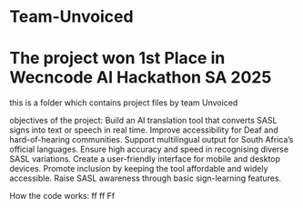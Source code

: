 # Team-Unvoiced
# The project won 1st Place in Wecncode AI Hackathon SA 2025

this is a folder which contains project files by team Unvoiced

objectives of the project:
Build an AI translation tool that converts SASL signs into text or speech in real time.
Improve accessibility for Deaf and hard-of-hearing communities.
Support multilingual output for South Africa’s official languages.
Ensure high accuracy and speed in recognising diverse SASL variations.
Create a user-friendly interface for mobile and desktop devices.
Promote inclusion by keeping the tool affordable and widely accessible.
Raise SASL awareness through basic sign-learning features.


How the code works:
ff
ff
Ff
